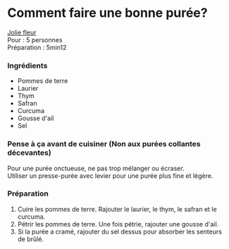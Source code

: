 # Comment faire une bonne purée? 

[Jolie fleur](https://www.youtube.com/watch?v=Hl1thnPla7E) \
Pour : 5 personnes \
Préparation : 5min12 

### Ingrédients 

+ Pommes de terre
+ Laurier 
+ Thym
+ Safran
+ Curcuma  
+ Gousse d'ail
+ Sel

 ### Pense à ça avant de cuisiner (Non aux purées collantes décevantes)
  
Pour une purée onctueuse, ne pas trop mélanger ou écraser. \
Utiliser un presse-purée avec levier pour une purée plus fine et légère.

### Préparation

1. Cuire les pommes de terre. Rajouter le laurier, le thym, le safran et le curcuma.
2. Pétrir les pommes de terre. Une fois pétrie, rajouter une gousse d'ail. 
3. Si la purée a cramé, rajouter du sel dessus pour absorber les senteurs de brûlé.
